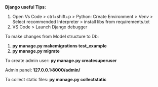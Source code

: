 **Django useful Tips:**

1. Open Vs Code > ctrl+shift+p > Python: Create Environment > Venv > Select recommended Interpreter > install libs from requirements.txt
2. VS Code > Launch Django debugger

To make changes from Model structure to Db:
1. **py manage.py makemigrations test_example**
2. **py manage.py migrate**

To create admin user:
**py manage.py createsuperuser**

Admin panel:
**127.0.0.1:8000/admin/**

To collect static files:
**py manage.py collectstatic**
